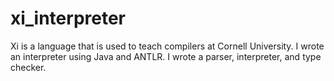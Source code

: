 # xi_interpreter
Xi is a language that is used to teach compilers at Cornell University. I wrote an interpreter using Java and ANTLR. I wrote a parser, interpreter, and type checker.

